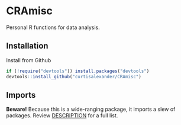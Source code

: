 # CRAmisc

Personal R functions for data analysis.

## Installation

Install from Github

```R
if (!require("devtools")) install.packages("devtools")
devtools::install_github("curtisalexander/CRAmisc")
```

## Imports

**Beware!**  Because this is a wide-ranging package, it imports a slew of packages.  Review [DESCRIPTION](DESCRIPTION) for a full list.
